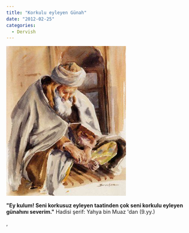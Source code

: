 ```yaml
---
title: "Korkulu eyleyen Günah"
date: "2012-02-25"
categories: 
  - Dervish
---
```


[![islam_alimleri1.jpg](../uploads/2012/02/islam_alimleri1.jpg)](../uploads/2012/02/islam_alimleri1.jpg "islam_alimleri1.jpg")

[](../uploads/2012/02/islam_alimleri1.jpg "islam_alimleri1.jpg")**"Ey kulum! Seni korkusuz eyleyen taatinden çok seni korkulu eyleyen günahını severim."** Hadisi şerif: Yahya bin Muaz 'dan (9.yy.)

,
